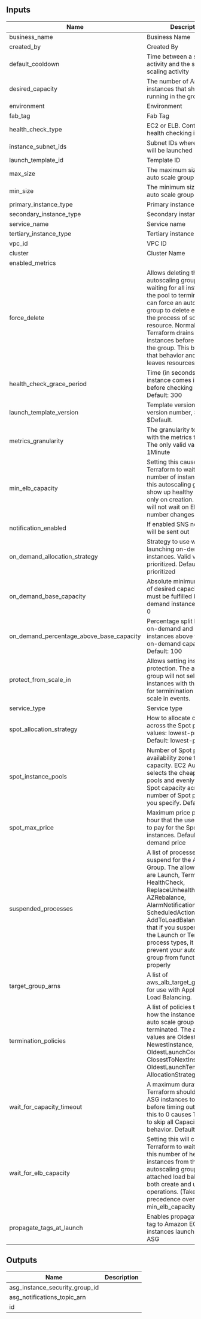 ## Inputs

| Name | Description | Type | Default | Required |
|------|-------------|:----:|:-----:|:-----:|
| business\_name | Business Name | string | n/a | yes |
| created\_by | Created By | string | n/a | yes |
| default\_cooldown | Time between a scaling activity and the succeeding scaling activity | string | n/a | yes |
| desired\_capacity | The number of Amazon EC2 instances that should be running in the group | string | n/a | yes |
| environment | Environment | string | n/a | yes |
| fab\_tag | Fab Tag | string | n/a | yes |
| health\_check\_type | EC2 or ELB. Controls how health checking is done. | string | n/a | yes |
| instance\_subnet\_ids | Subnet IDs where instances will be launched | list | n/a | yes |
| launch\_template\_id | Template ID | string | n/a | yes |
| max\_size | The maximum size of the auto scale group | string | n/a | yes |
| min\_size | The minimum size of the auto scale group | string | n/a | yes |
| primary\_instance\_type | Primary instance Type | string | n/a | yes |
| secondary\_instance\_type | Secondary instance Type | string | n/a | yes |
| service\_name | Service name | string | n/a | yes |
| tertiary\_instance\_type | Tertiary instance type | string | n/a | yes |
| vpc\_id | VPC ID | string | n/a | yes |
| cluster | Cluster Name | string | `"default"` | no |
| enabled\_metrics |  | list | `<list>` | no |
| force\_delete | Allows deleting the autoscaling group without waiting for all instances in the pool to terminate. You can force an autoscaling group to delete even if it's in the process of scaling a resource. Normally, Terraform drains all the instances before deleting the group. This bypasses that behavior and potentially leaves resources dangling. | string | `"false"` | no |
| health\_check\_grace\_period | Time (in seconds) after instance comes into service before checking health. Default: 300 | string | `"30"` | no |
| launch\_template\_version | Template version. Can be version number, $Latest, or $Default. | string | `"$Latest"` | no |
| metrics\_granularity | The granularity to associate with the metrics to collect. The only valid value is 1Minute | string | `"1Minute"` | no |
| min\_elb\_capacity | Setting this causes Terraform to wait for this number of instances from this autoscaling group to show up healthy in the ELB only on creation. Updates will not wait on ELB instance number changes. | string | `"0"` | no |
| notification\_enabled | If enabled SNS notification will be sent out | string | `"false"` | no |
| on\_demand\_allocation\_strategy | Strategy to use when launching on-demand instances. Valid values: prioritized. Default: prioritized | string | `"prioritized"` | no |
| on\_demand\_base\_capacity | Absolute minimum amount of desired capacity that must be fulfilled by on-demand instances. Default: 0 | string | `"0"` | no |
| on\_demand\_percentage\_above\_base\_capacity | Percentage split between on-demand and Spot instances above the base on-demand capacity. Default: 100 | string | `"100"` | no |
| protect\_from\_scale\_in | Allows setting instance protection. The autoscaling group will not select instances with this setting for terminination during scale in events. | string | `"false"` | no |
| service\_type | Service type | string | `""` | no |
| spot\_allocation\_strategy | How to allocate capacity across the Spot pools. Valid values: lowest-price. Default: lowest-price | string | `"lowest-price"` | no |
| spot\_instance\_pools | Number of Spot pools per availability zone to allocate capacity. EC2 Auto Scaling selects the cheapest Spot pools and evenly allocates Spot capacity across the number of Spot pools that you specify. Default: 1 | string | `"3"` | no |
| spot\_max\_price | Maximum price per unit hour that the user is willing to pay for the Spot instances. Default: on-demand price | string | `""` | no |
| suspended\_processes | A list of processes to suspend for the AutoScaling Group. The allowed values are Launch, Terminate, HealthCheck, ReplaceUnhealthy, AZRebalance, AlarmNotification, ScheduledActions, AddToLoadBalancer. Note that if you suspend either the Launch or Terminate process types, it can prevent your autoscaling group from functioning properly | list | `<list>` | no |
| target\_group\_arns | A list of aws_alb_target_group ARNs, for use with Application Load Balancing. | list | `<list>` | no |
| termination\_policies | A list of policies to decide how the instances in the auto scale group should be terminated. The allowed values are OldestInstance, NewestInstance, OldestLaunchConfiguration, ClosestToNextInstanceHour, OldestLaunchTemplate, AllocationStrategy, Default | list | `<list>` | no |
| wait\_for\_capacity\_timeout | A maximum duration that Terraform should wait for ASG instances to be healthy before timing out. Setting this to 0 causes Terraform to skip all Capacity Waiting behavior. Default: 10m | string | `"10m"` | no |
| wait\_for\_elb\_capacity | Setting this will cause Terraform to wait for exactly this number of healthy instances from this autoscaling group in all attached load balancers on both create and update operations. (Takes precedence over min_elb_capacity behavior.) | string | `"0"` | no |
| propagate_tags_at_launch |Enables propagation of the tag to Amazon EC2 instances launched via this ASG | N/A | yes

## Outputs

| Name | Description |
|------|-------------|
| asg\_instance\_security\_group\_id |  |
| asg\_notifications\_topic\_arn |  |
| id |  |

